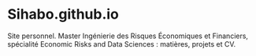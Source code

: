 # Sihabo.github.io
Site personnel. Master Ingénierie des Risques Économiques et Financiers, spécialité Economic Risks and Data Sciences : matières, projets et CV. 

